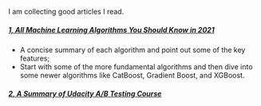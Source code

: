 I am collecting good articles I read.

##### [1, All Machine Learning Algorithms You Should Know in 2021](https://towardsdatascience.com/all-machine-learning-algorithms-you-should-know-in-2021-2e357dd494c7)

* A concise summary of each algorithm and point out some of the key features;
* Start with some of the more fundamental algorithms and then dive into some newer algorithms like CatBoost, Gradient Boost, and XGBoost.

##### [2, A Summary of Udacity A/B Testing Course](https://towardsdatascience.com/a-summary-of-udacity-a-b-testing-course-9ecc32dedbb1)
